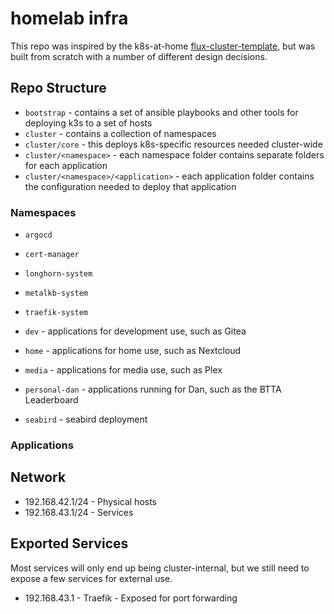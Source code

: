 # homelab infra

This repo was inspired by the k8s-at-home [flux-cluster-template](github.com/k8s-at-home/flux-cluster-template), but was built from scratch with a number of different design decisions.

## Repo Structure

- `bootstrap` - contains a set of ansible playbooks and other tools for deploying k3s to a set of hosts
- `cluster` - contains a collection of namespaces
- `cluster/core` - this deploys k8s-specific resources needed cluster-wide
- `cluster/<namespace>` - each namespace folder contains separate folders for each application
- `cluster/<namespace>/<application>` - each application folder contains the configuration needed to deploy that application

### Namespaces

- `argocd`
- `cert-manager`
- `longhorn-system`
- `metalkb-system`
- `traefik-system`

- `dev` - applications for development use, such as Gitea
- `home` - applications for home use, such as Nextcloud
- `media` - applications for media use, such as Plex
- `personal-dan` - applications running for Dan, such as the BTTA Leaderboard
- `seabird` - seabird deployment

### Applications

## Network

- 192.168.42.1/24 - Physical hosts
- 192.168.43.1/24 - Services

## Exported Services

Most services will only end up being cluster-internal, but we still need to expose a few services for external use.

- 192.168.43.1 - Traefik - Exposed for port forwarding
